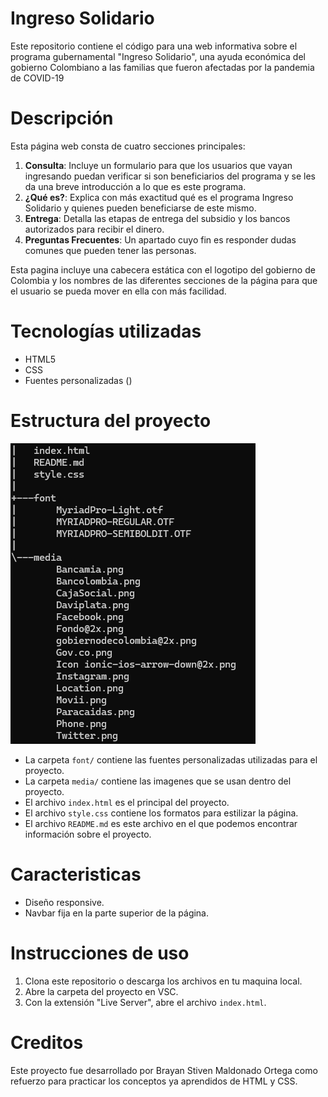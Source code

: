 # Ingreso Solidario
Este repositorio contiene el código para una web informativa sobre el programa gubernamental "Ingreso Solidario", una ayuda económica del gobierno Colombiano a las familias que fueron afectadas por la pandemia de COVID-19

# Descripción 
Esta página web consta de cuatro secciones principales:

1. **Consulta**: Incluye un formulario para que los usuarios que vayan ingresando puedan verificar si son beneficiarios del programa y se les da una breve introducción a lo que es este programa.
2. **¿Qué es?**: Explica con más exactitud qué es el programa Ingreso Solidario y quienes pueden beneficiarse de este mismo.
3. **Entrega**: Detalla las etapas de entrega del subsidio y los bancos autorizados para recibir el dinero.
4. **Preguntas Frecuentes**: Un apartado cuyo fin es responder dudas comunes que pueden tener las personas.

Esta pagina incluye una cabecera estática con el logotipo del gobierno de Colombia y los nombres de las diferentes secciones de la página para que el usuario se pueda mover en ella con más facilidad.

# Tecnologías utilizadas
- HTML5
- CSS
- Fuentes personalizadas ()

# Estructura del proyecto
![image](/media/Proyect.png)

- La carpeta `font/` contiene las fuentes personalizadas utilizadas para el proyecto.
- La carpeta `media/` contiene las imagenes que se usan dentro del proyecto.
- El archivo `index.html` es el principal del proyecto.
- El archivo `style.css` contiene los formatos para estilizar la página.
- El archivo `README.md` es este archivo en el que podemos encontrar información sobre el proyecto.

# Caracteristicas
- Diseño responsive.
- Navbar fija en la parte superior de la página.

# Instrucciones de uso 
1. Clona este repositorio o descarga los archivos en tu maquina local.
2. Abre la carpeta del proyecto en VSC.
3. Con la extensión "Live Server", abre el archivo `index.html`.

# Creditos 
Este proyecto fue desarrollado por Brayan Stiven Maldonado Ortega como refuerzo para practicar los conceptos ya aprendidos de HTML y CSS.
